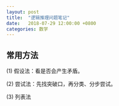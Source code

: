 ```yaml
---
layout: post
title:  "逻辑推理问题笔记"
date:   2018-07-29 12:00:00 +0800
categories: 数学
---
```


## 常用方法

(1) 假设法：看是否会产生矛盾。

(2) 尝试法：先找突破口，再分类、分步尝试。

(3) 列表法

